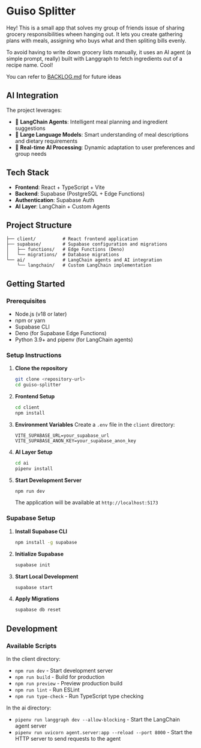 # Guiso Splitter

Hey! This is a small app that solves my group of friends issue of sharing grocery responsibilities wheen hanging out. It lets you create gathering plans with meals, assigning who buys what and then spliting bills evenly.

To avoid having to write down grocery lists manually, it uses an AI agent (a simple prompt, really) built with Langgraph to fetch ingredients out of a recipe name. Cool!

You can refer to [BACKLOG.md](/BACKLOG.md) for future ideas

## AI Integration

The project leverages:
- 🤖 **LangChain Agents**: Intelligent meal planning and ingredient suggestions
- 🧠 **Large Language Models**: Smart understanding of meal descriptions and dietary requirements
- 🔄 **Real-time AI Processing**: Dynamic adaptation to user preferences and group needs

## Tech Stack

- **Frontend**: React + TypeScript + Vite
- **Backend**: Supabase (PostgreSQL + Edge Functions)
- **Authentication**: Supabase Auth
- **AI Layer**: LangChain + Custom Agents

## Project Structure

```
├── client/          # React frontend application
├── supabase/        # Supabase configuration and migrations
│   ├── functions/   # Edge Functions (Deno)
│   └── migrations/  # Database migrations
└── ai/              # LangChain agents and AI integration
    └── langchain/   # Custom LangChain implementation
```

## Getting Started

### Prerequisites

- Node.js (v18 or later)
- npm or yarn
- Supabase CLI
- Deno (for Supabase Edge Functions)
- Python 3.9+ and pipenv (for LangChain agents)

### Setup Instructions

1. **Clone the repository**
   ```bash
   git clone <repository-url>
   cd guiso-splitter
   ```

2. **Frontend Setup**
   ```bash
   cd client
   npm install
   ```

3. **Environment Variables**
   Create a `.env` file in the `client` directory:
   ```
   VITE_SUPABASE_URL=your_supabase_url
   VITE_SUPABASE_ANON_KEY=your_supabase_anon_key
   ```

4. **AI Layer Setup**
   ```bash
   cd ai
   pipenv install
   ```

5. **Start Development Server**
   ```bash
   npm run dev
   ```
   The application will be available at `http://localhost:5173`

### Supabase Setup

1. **Install Supabase CLI**
   ```bash
   npm install -g supabase
   ```

2. **Initialize Supabase**
   ```bash
   supabase init
   ```

3. **Start Local Development**
   ```bash
   supabase start
   ```

4. **Apply Migrations**
   ```bash
   supabase db reset
   ```

## Development

### Available Scripts

In the client directory:

- `npm run dev` - Start development server
- `npm run build` - Build for production
- `npm run preview` - Preview production build
- `npm run lint` - Run ESLint
- `npm run type-check` - Run TypeScript type checking

In the ai directory:
- `pipenv run langgraph dev --allow-blocking` - Start the LangChain agent server
- `pipenv run uvicorn agent.server:app --reload --port 8000` - Start the HTTP server to send requests to the agent

